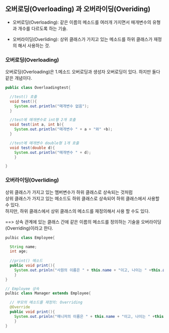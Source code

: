 ## 오버로딩(Overloading) 과 오버라이딩(Overiding)

* 오버로딩(Overloading): 같은 이름의 메소드를 여러개 가지면서 매개변수의 유형과 개수를 다르도록 하는 기술.

* 오버라이딩(Overliding): 상위 클래스가 가지고 있는 메소드를 하위 클래스가 재정의 해서 사용하는 것.

### 오버로딩(Overloading)

오버로딩(Overloading)은 1.메소드 오버로딩과 생성자 오버로딩이 있다.
하지만 둘다 같은 개념이다.<br>

```java 
public class Overloadingtest{

  //test() 호출
  void test(){
    System.out.println("매개변수 없음");
  }

  //test에 매개변수로 int형 2개 호출
  void test(int a, int b){
    System.out.println("매개변수 " + a + "와" +b);
  }

  //test에 매개변수 double형 1개 호출
  void test(double d){
    System.out.println("매개변수 " + d);
	}

}
```


### 오버라이딩(Overliding)

상위 클래스가 가지고 있는 멤버변수가 하위 클래스로 상속되는 것처럼<br>
상위 클래스가 가지고 있는 메소드도 하위 클래스로 상속되어 하위 클래스에서
사용할 수 있다.<br>
하지만, 하위 클래스에서 상위 클래스의 메소드를 재정의해서 사용 할 수도 있다.<br>

==> 상속 관계에 있는 클래스 간에 같은 이름의 메소드를 정의하는 기술을 오버라이딩(Overriding)이라고 한다.<br>

```java
pulbic class Employee{

  String name;
  int age;
  
  //print() 메소드
  public void print(){
    System.out.prinln("사원의 이름은 " + this.name + "이고, 나이는 " +this.age + "입니다.");
	}
}

// Employee 상속
pulbic class Manager extends Employee{

  // 부모의 메소드를 재정의: Overriding
  @Override
  public void print(){
    System.out.prinln("매니저의 이름은 " + this.name + "이고, 나이는 " +this.age + "입니다.");
	}
}
```


